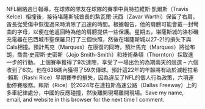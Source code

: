 NFL網絡週日報導，在球隊的隊友在球隊的賽季中與特拉維斯·凱爾斯（Travis Kelce）相撞後，接待堪薩斯城酋長的紮瓦爾·沃西（Zavar Warthi）保留了右肩。酋長從受傷中恢復過來時消除了迅速的時間。根據報告，他的肩膀可能會戴一封彎曲的字母，以便在他返回時為他的肩膀提供一些保護。星期五，堪薩斯城的洛杉磯充電器在巴西城市聖保羅只打了三個快照，然後在堪薩斯城以27-21的損失下與Cals相撞。預計馬克（Marques）在康復的同時，預計馬克（Marques）將從布朗，喬喬·史密斯·史密斯（Jojo Smith-Smith）和技術桑頓（Thornton）採取進一步的行動。 上個賽季獲得了9次達陣，享受了一場出色的為期兩天的競選 – 六個收到了6次。他在638碼內獲得了59次傳球。預計這22年的年齡將有助於減輕拉希·賴斯（Rashi Rice）早期賽季的損失，因為違反了NFL的個人行為政策，六項運動停賽服務。賴斯（Rice）於2024年在達拉斯高速公路（Dallas Freeway）上的多車紀律處分，中國的反應碰撞，然後離開現場離開現場。Save my name, email, and website in this browser for the next time I comment.